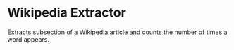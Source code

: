 # Wikipedia Extractor
Extracts subsection of a Wikipedia article and counts the number of times a word appears.
